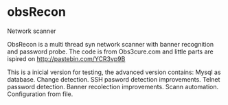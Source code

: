 # obsRecon
Network scanner

ObsRecon is a multi thread syn network scanner with banner recognition and password probe.
The code is from Obs3cure.com and little parts are ispired on http://pastebin.com/YCR3vp9B

This is a inicial version for testing, the advanced version contains:
                       Mysql as database.
                       Change detection.
                       SSH pasword detection improvements.
                       Telnet password detection.
                       Banner recolection improvements.
                       Scann automation.
                       Configuration from file.
                       


